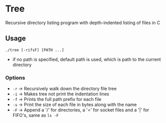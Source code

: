 # Tree
Recursive directory listing program with depth-indented listing of files in C

## Usage
`./tree [-rifsF] [PATH ...]`
- if no path is specified, default path is used, which is path to the current directory

### Options
- `-r` -> Recursively walk down the directory file tree
- `-i` -> Makes tree not print the indentation lines
- `-f` -> Prints the full path prefix for each file
- `-s` -> Print the size of each file in bytes along with the name
- `-F` -> Append a '/' for directories, a '=' for socket files and a '|' for FIFO's, same as `ls -F`
